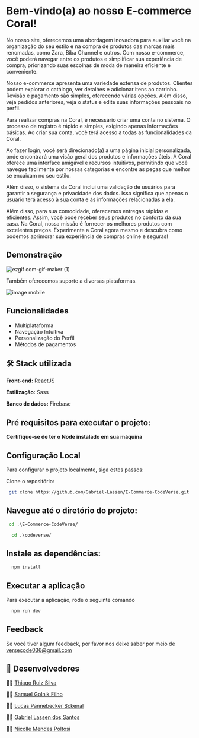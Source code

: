 # Bem-vindo(a) ao nosso E-commerce Coral!

No nosso site, oferecemos uma abordagem inovadora para auxiliar você na organização do seu estilo e na compra de produtos das marcas mais renomadas, como Zara, Biba Channel e outros. Com nosso e-commerce, você poderá navegar entre os produtos e simplificar sua experiência de compra, priorizando suas escolhas de moda de maneira eficiente e conveniente. 

Nosso e-commerce apresenta uma variedade extensa de produtos. Clientes podem explorar o catálogo, ver detalhes e adicionar itens ao carrinho. Revisão e pagamento são simples, oferecendo várias opções. Além disso, veja pedidos anteriores, veja o status e edite suas informações pessoais no perfil.

Para realizar compras na Coral, é necessário criar uma conta no sistema. O processo de registro é rápido e simples, exigindo apenas informações básicas. Ao criar sua conta, você terá acesso a todas as funcionalidades da Coral.

Ao fazer login, você será direcionado(a) a uma página inicial personalizada, onde encontrará uma visão geral dos produtos e informações úteis. A Coral oferece uma interface amigável e recursos intuitivos, permitindo que você navegue facilmente por nossas categorias e encontre as peças que melhor se encaixam no seu estilo.

Além disso, o sistema da Coral inclui uma validação de usuários para garantir a segurança e privacidade dos dados. Isso significa que apenas o usuário terá acesso à sua conta e às informações relacionadas a ela.

Além disso, para sua comodidade, oferecemos entregas rápidas e eficientes. Assim, você pode receber seus produtos no conforto da sua casa. Na Coral, nossa missão é fornecer os melhores produtos com excelentes preços. Experimente a Coral agora mesmo e descubra como podemos aprimorar sua experiência de compras online e seguras!


## Demonstração

![ezgif com-gif-maker (1)](https://github.com/Gabriel-Lassen/E-Commerce-CodeVerse/assets/129431734/f9dab25b-75f1-4f45-b1cb-ab79f42f07ca)

Também oferecemos suporte a diversas plataformas.

![image mobile](https://github.com/Gabriel-Lassen/E-Commerce-CodeVerse/assets/129431734/172fc64c-7c93-4559-88bf-4635801eff47)
## Funcionalidades

- Multiplataforma
- Navegação Intuitiva
- Personalização do Perfil
- Métodos de pagamentos


## 🛠 Stack utilizada

**Front-end:** ReactJS

**Estilização:** Sass

**Banco de dados:** Firebase

## Pré requisitos para executar o projeto: 

**Certifique-se de ter o Node instalado em sua máquina**


## Configuração Local

Para configurar o projeto localmente, siga estes passos:

 Clone o repositório:

```bash
 git clone https://github.com/Gabriel-Lassen/E-Commerce-CodeVerse.git
```


## Navegue até o diretório do projeto:

```bash
 cd .\E-Commerce-CodeVerse/
```
```bash
  cd .\codeverse/
```

## Instale as dependências:

```bash
  npm install
```

## Executar a aplicação

Para executar a aplicação, rode o seguinte comando

```bash
  npm run dev
```


## Feedback

Se você tiver algum feedback, por favor nos deixe saber por meio de versecode036@gmail.com


## 🚀 Desenvolvedores
👩‍💻  [ Thiago Ruiz Silva](https://github.com/ThiagoRuizSilva)

👩‍💻  [ Samuel Golnik Filho](https://github.com/samuelgolnik)

👩‍💻  [ Lucas Pannebecker Sckenal](https://github.com/LucasSckenal)

👩‍💻  [ Gabriel Lassen dos Santos](https://github.com/Gabriel-Lassen)

👩‍💻  [ Nicolle Mendes Poltosi ](https://github.com/NicolleMP)
